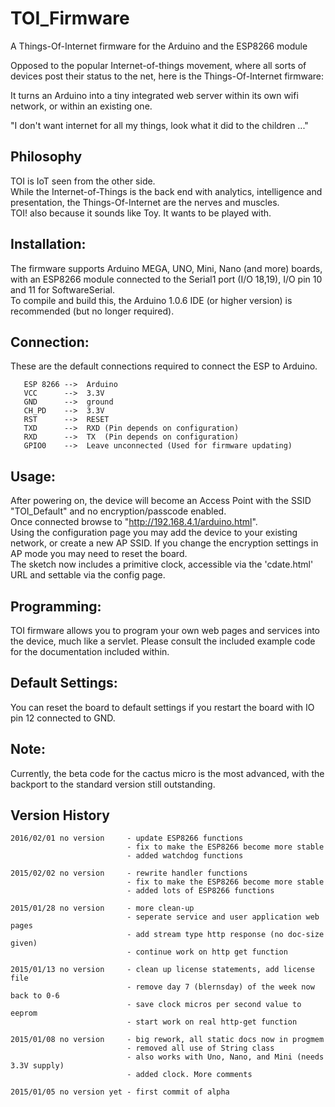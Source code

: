 TOI_Firmware
============


A Things-Of-Internet firmware for the Arduino and the ESP8266 module

Opposed to the popular Internet-of-things movement, where all sorts of
devices post their status to the net, here is the Things-Of-Internet 
firmware:

It turns an Arduino into a tiny integrated web server within its own
wifi network, or within an existing one.

"I don't want internet for all my things, look what it did to the children ..."


Philosophy
----------

TOI is IoT seen from the other side.  
While the Internet-of-Things is the back end with analytics, intelligence and presentation, the Things-Of-Internet are the nerves and muscles.    
TOI! also because it sounds like Toy. It wants to be played with.  


Installation:
-------------

The firmware supports Arduino MEGA, UNO, Mini, Nano (and more) boards, with 
an ESP8266 module connected to the Serial1 port (I/O 18,19),  I/O pin
10 and 11 for SoftwareSerial.  
To compile and build this, the Arduino 1.0.6 IDE (or higher version) is
recommended (but no longer required).  

Connection:
-----------

These are the default connections required to connect the ESP to Arduino.
```
   ESP 8266 -->  Arduino  
   VCC      -->  3.3V  
   GND      -->  ground  
   CH_PD    -->  3.3V  
   RST      -->  RESET  
   TXD      -->  RXD (Pin depends on configuration)  
   RXD      -->  TX  (Pin depends on configuration)  
   GPIO0    -->  Leave unconnected (Used for firmware updating)  
```

Usage:
------

After powering on, the device will become an Access Point with the SSID
"TOI_Default" and no encryption/passcode enabled.   
Once connected browse to "http://192.168.4.1/arduino.html".  
Using the configuration page you may add the device to your existing
network, or create a new AP SSID. If you change the encryption settings
in AP mode you may need to reset the board.  
The sketch now includes a primitive clock, accessible via the 'cdate.html'
URL and settable via the config page.

Programming:
------------

TOI firmware allows you to program your own web pages and services into
the device, much like a servlet. Please consult the included example 
code for the documentation included within.


Default Settings:
-----------------

You can reset the board to default settings if you restart the board with
IO pin 12 connected to GND. 

Note:
-----

Currently, the beta code for the cactus micro is the most advanced, with the
backport to the standard version still outstanding. 

Version History
---------------

```
2016/02/01 no version     - update ESP8266 functions
                          - fix to make the ESP8266 become more stable
                          - added watchdog functions

2015/02/02 no version     - rewrite handler functions
                          - fix to make the ESP8266 become more stable
                          - added lots of ESP8266 functions

2015/01/28 no version     - more clean-up
                          - seperate service and user application web pages
                          - add stream type http response (no doc-size given)
                          - continue work on http get function 

2015/01/13 no version     - clean up license statements, add license file
                          - remove day 7 (blernsday) of the week now back to 0-6
                          - save clock micros per second value to eeprom
                          - start work on real http-get function
                          
2015/01/08 no version     - big rework, all static docs now in progmem
                          - removed all use of String class
                          - also works with Uno, Nano, and Mini (needs 3.3V supply)
                          - added clock. More comments
                          
2015/01/05 no version yet - first commit of alpha
```